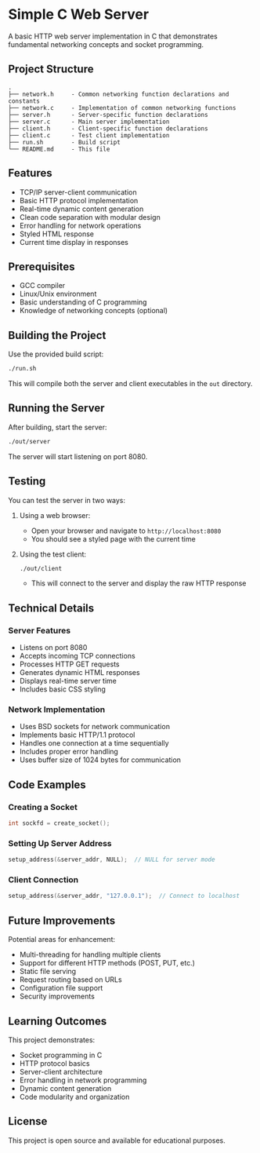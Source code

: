 # Simple C Web Server

A basic HTTP web server implementation in C that demonstrates fundamental networking concepts and socket programming.

## Project Structure

```
.
├── network.h     - Common networking function declarations and constants
├── network.c     - Implementation of common networking functions
├── server.h      - Server-specific function declarations
├── server.c      - Main server implementation
├── client.h      - Client-specific function declarations
├── client.c      - Test client implementation
├── run.sh        - Build script
└── README.md     - This file
```

## Features

- TCP/IP server-client communication
- Basic HTTP protocol implementation
- Real-time dynamic content generation
- Clean code separation with modular design
- Error handling for network operations
- Styled HTML response
- Current time display in responses

## Prerequisites

- GCC compiler
- Linux/Unix environment
- Basic understanding of C programming
- Knowledge of networking concepts (optional)

## Building the Project

Use the provided build script:

```bash
./run.sh
```

This will compile both the server and client executables in the `out` directory.

## Running the Server

After building, start the server:

```bash
./out/server
```

The server will start listening on port 8080.

## Testing

You can test the server in two ways:

1. Using a web browser:
   - Open your browser and navigate to `http://localhost:8080`
   - You should see a styled page with the current time

2. Using the test client:
   ```bash
   ./out/client
   ```
   - This will connect to the server and display the raw HTTP response

## Technical Details

### Server Features
- Listens on port 8080
- Accepts incoming TCP connections
- Processes HTTP GET requests
- Generates dynamic HTML responses
- Displays real-time server time
- Includes basic CSS styling

### Network Implementation
- Uses BSD sockets for network communication
- Implements basic HTTP/1.1 protocol
- Handles one connection at a time sequentially
- Includes proper error handling
- Uses buffer size of 1024 bytes for communication

## Code Examples

### Creating a Socket
```c
int sockfd = create_socket();
```

### Setting Up Server Address
```c
setup_address(&server_addr, NULL);  // NULL for server mode
```

### Client Connection
```c
setup_address(&server_addr, "127.0.0.1");  // Connect to localhost
```

## Future Improvements

Potential areas for enhancement:
- Multi-threading for handling multiple clients
- Support for different HTTP methods (POST, PUT, etc.)
- Static file serving
- Request routing based on URLs
- Configuration file support
- Security improvements

## Learning Outcomes

This project demonstrates:
- Socket programming in C
- HTTP protocol basics
- Server-client architecture
- Error handling in network programming
- Dynamic content generation
- Code modularity and organization

## License

This project is open source and available for educational purposes. 